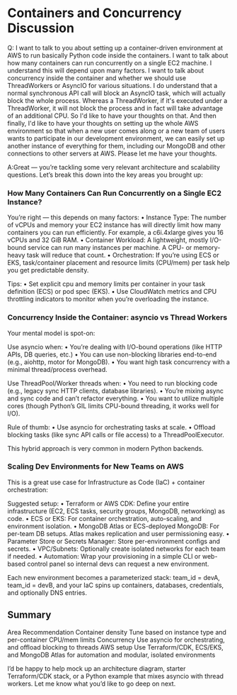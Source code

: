 # Containers and Concurrency Discussion

Q: I want to talk to you about setting up a container-driven environment at AWS to run basically Python code inside the containers. I want to talk about how many containers can run concurrently on a single EC2 machine. I understand this will depend upon many factors. I want to talk about concurrency inside the container and whether we should use ThreadWorkers or AsyncIO for various situations. I do understand that a normal synchronous API call will block an AsyncIO task, which will actually block the whole process. Whereas a ThreadWorker, if it's executed under a ThreadWorker, it will not block the process and in fact will take advantage of an additional CPU. So I'd like to have your thoughts on that. And then finally, I'd like to have your thoughts on setting up the whole AWS environment so that when a new user comes along or a new team of users wants to participate in our development environment, we can easily set up another instance of everything for them, including our MongoDB and other connections to other servers at AWS. Please let me have your thoughts.

A:Great — you’re tackling some very relevant architecture and scalability questions. Let’s break this down into the key areas you brought up:

### How Many Containers Can Run Concurrently on a Single EC2 Instance?

You’re right — this depends on many factors:
  •  Instance Type: The number of vCPUs and memory your EC2 instance has will directly limit how many containers you can run efficiently. For example, a c6i.4xlarge gives you 16 vCPUs and 32 GiB RAM.
  •  Container Workload: A lightweight, mostly I/O-bound service can run many instances per machine. A CPU- or memory-heavy task will reduce that count.
  •  Orchestration: If you’re using ECS or EKS, task/container placement and resource limits (CPU/mem) per task help you get predictable density.

Tips:
  •  Set explicit cpu and memory limits per container in your task definition (ECS) or pod spec (EKS).
  •  Use CloudWatch metrics and CPU throttling indicators to monitor when you’re overloading the instance.

### Concurrency Inside the Container: asyncio vs Thread Workers

Your mental model is spot-on:

Use asyncio when:
  •  You’re dealing with I/O-bound operations (like HTTP APIs, DB queries, etc.)
  •  You can use non-blocking libraries end-to-end (e.g., aiohttp, motor for MongoDB).
  •  You want high task concurrency with a minimal thread/process overhead.

Use ThreadPool/Worker threads when:
  •  You need to run blocking code (e.g., legacy sync HTTP clients, database libraries).
  •  You’re mixing async and sync code and can’t refactor everything.
  •  You want to utilize multiple cores (though Python’s GIL limits CPU-bound threading, it works well for I/O).

Rule of thumb:
  •  Use asyncio for orchestrating tasks at scale.
  •  Offload blocking tasks (like sync API calls or file access) to a ThreadPoolExecutor.

This hybrid approach is very common in modern Python backends.

### Scaling Dev Environments for New Teams on AWS

This is a great use case for Infrastructure as Code (IaC) + container orchestration:

Suggested setup:
  •  Terraform or AWS CDK: Define your entire infrastructure (EC2, ECS tasks, security groups, MongoDB, networking) as code.
  •  ECS or EKS: For container orchestration, auto-scaling, and environment isolation.
  •  MongoDB Atlas or ECS-deployed MongoDB: For per-team DB setups. Atlas makes replication and user permissioning easy.
  •  Parameter Store or Secrets Manager: Store per-environment configs and secrets.
  •  VPC/Subnets: Optionally create isolated networks for each team if needed.
  •  Automation: Wrap your provisioning in a simple CLI or web-based control panel so internal devs can request a new environment.

Each new environment becomes a parameterized stack: team_id = devA, team_id = devB, and your IaC spins up containers, databases, credentials, and optionally DNS entries.

## Summary

Area  Recommendation
Container density  Tune based on instance type and per-container CPU/mem limits
Concurrency  Use asyncio for orchestrating, and offload blocking to threads
AWS setup  Use Terraform/CDK, ECS/EKS, and MongoDB Atlas for automation and modular, isolated environments

I’d be happy to help mock up an architecture diagram, starter Terraform/CDK stack, or a Python example that mixes asyncio with thread workers. Let me know what you’d like to go deep on next.
